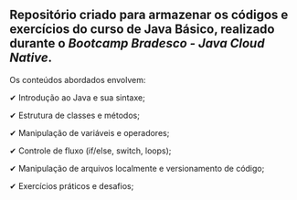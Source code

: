 Repositório criado para armazenar os códigos e exercícios do curso de Java Básico, realizado durante o *Bootcamp Bradesco - Java Cloud Native*.
---
Os conteúdos abordados envolvem:

✔ Introdução ao Java e sua sintaxe;

✔ Estrutura de classes e métodos;

✔ Manipulação de variáveis e operadores;

✔ Controle de fluxo (if/else, switch, loops);

✔ Manipulação de arquivos localmente e versionamento de código;

✔ Exercícios práticos e desafios;
